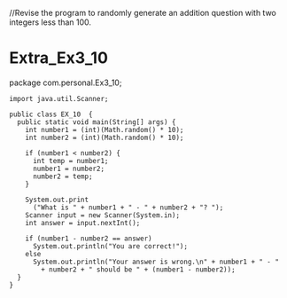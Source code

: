 //Revise the program to randomly generate an addition question with two integers less than 100.

# Extra_Ex3_10

package com.personal.Ex3_10;



	import java.util.Scanner; 

	public class EX_10  {
	  public static void main(String[] args) {
	    int number1 = (int)(Math.random() * 10);
	    int number2 = (int)(Math.random() * 10);

	    if (number1 < number2) {
	      int temp = number1;
	      number1 = number2;
	      number2 = temp;
	    }

	    System.out.print
	      ("What is " + number1 + " - " + number2 + "? ");
	    Scanner input = new Scanner(System.in);
	    int answer = input.nextInt();

	    if (number1 - number2 == answer)
	      System.out.println("You are correct!");
	    else
	      System.out.println("Your answer is wrong.\n" + number1 + " - "
	        + number2 + " should be " + (number1 - number2)); 
	  }
	}

